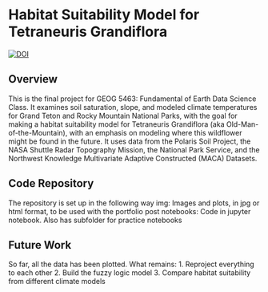 # Habitat Suitability Model for Tetraneuris Grandiflora

[![DOI](https://zenodo.org/badge/888165960.svg)](https://doi.org/10.5281/zenodo.14498406)

## Overview 
This is the final project for GEOG 5463: Fundamental of Earth Data Science Class.  It examines soil saturation, slope, and modeled climate temperatures  for Grand Teton and Rocky Mountain National Parks, with the goal for making a habitat suitability model for Tetraneuris Grandiflora (aka Old-Man-of-the-Mountain), with an emphasis on modeling where this wildflower might be found in the future.  It uses data from the Polaris Soil Project, the NASA Shuttle Radar Topography Mission, the National Park Service, and the  Northwest Knowledge Multivariate Adaptive Constructed (MACA) Datasets.

## Code Repository 
The repository is set up in the following way 
    img: Images and plots, in jpg or html format, to be used with the portfolio post 
    notebooks: Code in jupyter notebook.  Also has subfolder for practice notebooks 
## Future Work 
So far, all the data has been plotted. What remains:
    1. Reproject everything to each other 
    2. Build the fuzzy logic model 
    3. Compare habitat suitability from different climate models 
    
